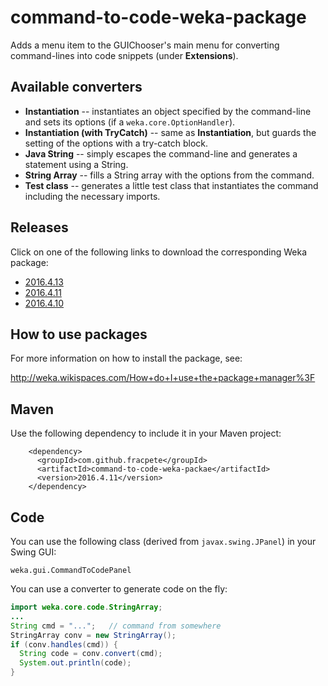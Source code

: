 command-to-code-weka-package
============================

Adds a menu item to the GUIChooser's main menu for converting command-lines
into code snippets (under **Extensions**).


Available converters
--------------------

* **Instantiation** -- instantiates an object specified by the command-line
  and sets its options (if a `weka.core.OptionHandler`).
* **Instantiation (with TryCatch)** -- same as **Instantiation**, but guards
  the setting of the options with a try-catch block.
* **Java String** -- simply escapes the command-line and generates a statement 
  using a String.
* **String Array** -- fills a String array with the options from the command.
* **Test class** -- generates a little test class that instantiates the command
  including the necessary imports.


Releases
--------

Click on one of the following links to download the corresponding Weka package:

* [2016.4.13](https://github.com/fracpete/command-to-code-weka-package/releases/download/v2016.4.13/command-to-code-2016.4.13.zip)
* [2016.4.11](https://github.com/fracpete/command-to-code-weka-package/releases/download/v2016.4.11/command-to-code-2016.4.11.zip)
* [2016.4.10](https://github.com/fracpete/command-to-code-weka-package/releases/download/v2016.4.10/command-to-code-2016.4.10.zip)


How to use packages
-------------------

For more information on how to install the package, see:

http://weka.wikispaces.com/How+do+I+use+the+package+manager%3F


Maven
-----

Use the following dependency to include it in your Maven project:

```
    <dependency>
      <groupId>com.github.fracpete</groupId>
      <artifactId>command-to-code-weka-packae</artifactId>
      <version>2016.4.11</version>
    </dependency>
```


Code
----

You can use the following class (derived from `javax.swing.JPanel`) in your 
Swing GUI:

```
weka.gui.CommandToCodePanel
```

You can use a converter to generate code on the fly:

```java
import weka.core.code.StringArray;
...
String cmd = "...";   // command from somewhere
StringArray conv = new StringArray();
if (conv.handles(cmd)) {
  String code = conv.convert(cmd);
  System.out.println(code);
}
```
